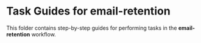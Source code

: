# Task Guides for email-retention
This folder contains step-by-step guides for performing tasks in the **email-retention** workflow.
